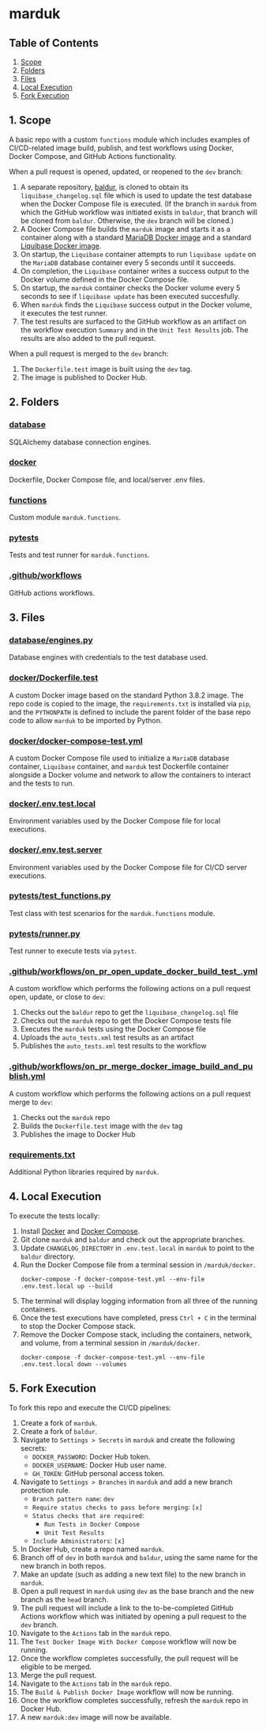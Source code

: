 # marduk

## Table of Contents

1. [Scope](#scope-link)
1. [Folders](#folders-link)
1. [Files](#files-link)
1. [Local Execution](#local-execution-link)
1. [Fork Execution](#fork-execution-link)


<a id="scope-link"></a>
## 1. Scope
A basic repo with a custom `functions` module which includes examples
of CI/CD-related image build, publish, and test workflows using Docker,
Docker Compose, and GitHub Actions functionality.

When a pull request is opened, updated, or reopened to the `dev` branch:
1. A separate repository, [baldur](https://github.com/raegancbarker/baldur),
is cloned to obtain its `liquibase_changelog.sql` file which is used to
update the test database when the Docker Compose file is executed.
(If the branch in `marduk` from which the GitHub workflow was initiated
exists in `baldur`, that branch will be cloned from `baldur`. Otherwise,
the `dev` branch will be cloned.)
1. A Docker Compose file builds the `marduk` image and starts it as a
container along with a standard
[MariaDB Docker image](https://hub.docker.com/_/mariadb) and a standard
[Liquibase Docker image](https://hub.docker.com/r/liquibase/liquibase).
1. On startup, the `Liquibase` container attempts to run `liquibase update`
on the `MariaDB` database container every 5 seconds until it succeeds.
1. On completion, the `Liquibase` container writes a success output
to the Docker volume defined in the Docker Compose file.
1. On startup, the `marduk` container checks the Docker volume every 5
seconds to see if `liquibase update` has been executed succesfully.
1. When `marduk` finds the `Liquibase` success output in the Docker
volume, it executes the test runner.
1. The test results are surfaced to the GitHub workflow as an artifact
on the workflow execution `Summary` and in the `Unit Test Results` job.
The results are also added to the pull request.

When a pull request is merged to the `dev` branch:
1. The `Dockerfile.test` image is built using the `dev` tag.
1. The image is published to Docker Hub.


<a id="folders-link"></a>
## 2. Folders

### [database](database)
SQLAlchemy database connection engines.

### [docker](docker)
Dockerfile, Docker Compose file, and local/server .env files.

### [functions](functions)
Custom module `marduk.functions`.

### [pytests](pytests)
Tests and test runner for `marduk.functions`.

### [.github/workflows](.github/workflows)
GitHub actions workflows.


<a id="files-link"></a>
## 3. Files

### [database/engines.py](database/engines.py)
Database engines with credentials to the test database used.

### [docker/Dockerfile.test](docker/Dockerfile.test)
A custom Docker image based on the standard Python 3.8.2 image. The repo
code is copied to the image, the `requirements.txt` is installed via
`pip`, and the `PYTHONPATH` is defined to include the parent folder of
the base repo code to allow `marduk` to be imported by Python.

### [docker/docker-compose-test.yml](docker/docker-compose-test.yml)
A custom Docker Compose file used to initialize a `MariaDB` database
container, `Liquibase` container,  and `marduk` test Dockerfile
container alongside a Docker volume and network to allow the containers
to interact and the tests to run.

### [docker/.env.test.local](docker/.env.test.local)
Environment variables used by the Docker Compose file for local executions.

### [docker/.env.test.server](docker/.env.test.server)
Environment variables used by the Docker Compose file for CI/CD server
executions.

### [pytests/test_functions.py](pytests/test_functions.py)
Test class with test scenarios for the `marduk.functions` module.

### [pytests/runner.py](pytests/runner.py)
Test runner to execute tests via `pytest`.

### [.github/workflows/on_pr_open_update_docker_build_test_.yml](.github/workflows/on_pr_open_update_docker_test.yml)
A custom workflow which performs the following actions on a pull request
open, update, or close to `dev`:
1. Checks out the `baldur` repo to get the `liquibase_changelog.sql` file
1. Checks out the `marduk` repo to get the Docker Compose tests file
1. Executes the `marduk` tests using the Docker Compose file
1. Uploads the `auto_tests.xml` test results as an artifact
1. Publishes the `auto_tests.xml` test results to the workflow

### [.github/workflows/on_pr_merge_docker_image_build_and_publish.yml](.github/workflows/on_pr_merge_docker_image_build_and_publish.yml)
A custom workflow which performs the following actions on a pull request
merge to `dev`:
1. Checks out the `marduk` repo
1. Builds the `Dockerfile.test` image with the `dev` tag
1. Publishes the image to Docker Hub

### [requirements.txt](requirements.txt)
Additional Python libraries required by `marduk`.


<a id="local-execution-link"></a>
## 4. Local Execution
To execute the tests locally:
1. Install [Docker](https://docs.docker.com/get-docker/) and
[Docker Compose](https://docs.docker.com/compose/install/).
1. Git clone `marduk` and `baldur` and check out the appropriate
branches.
1. Update `CHANGELOG_DIRECTORY` in `.env.test.local` in `marduk` to point
to the `baldur` directory.
1. Run the Docker Compose file from a terminal session in `/marduk/docker`.
    ```
    docker-compose -f docker-compose-test.yml --env-file .env.test.local up --build
    ```
1. The terminal will display logging information from all three of the
running containers.
1. Once the test executions have completed, press `Ctrl + C` in the terminal
to stop the Docker Compose stack.
1. Remove the Docker Compose stack, including the containers, network,
and volume, from a terminal session in `/marduk/docker`.
    ```
    docker-compose -f docker-compose-test.yml --env-file .env.test.local down --volumes
    ```


<a id="fork-execution-link"></a>

## 5. Fork Execution
To fork this repo and execute the CI/CD pipelines:
1. Create a fork of `marduk`.
1. Create a fork of `baldur`.
1. Navigate to `Settings > Secrets` in `marduk` and create the following
secrets:
    - `DOCKER_PASSWORD`: Docker Hub token.
    - `DOCKER_USERNAME`: Docker Hub user name.
    - `GH_TOKEN`: GitHub personal access token.
1. Navigate to `Settings > Branches` in `marduk` and add a new branch
protection rule.
    - `Branch pattern name`: `dev`
    - `Require status checks to pass before merging`: `[x]`
    - `Status checks that are required`:
        - `Run Tests in Docker Compose`
        - `Unit Test Results`
    - `Include Administrators`: `[x]`
1. In Docker Hub, create a repo named `marduk`.
1. Branch off of `dev` in both `marduk` and `baldur`, using the same name
for the new branch in both repos.
1. Make an update (such as adding a new text file) to the new branch
in `marduk`.
1. Open a pull request in `marduk` using `dev` as the base branch and
the new branch as the `head` branch.
1. The pull request will include a link to the to-be-completed GitHub
Actions workflow which was initiated by opening a pull request to the
`dev` branch.
1. Navigate to the `Actions` tab in the `marduk` repo.
1. The `Test Docker Image With Docker Compose` workflow will now be running.
1. Once the workflow completes successfully, the pull request will be
eligible to be merged.
1. Merge the pull request.
1. Navigate to the `Actions` tab in the `marduk` repo.
1. The `Build & Publish Docker Image` workflow will now be running.
1. Once the workflow completes successfully, refresh the `marduk`
repo in Docker Hub.
1. A new `marduk:dev` image will now be available.
